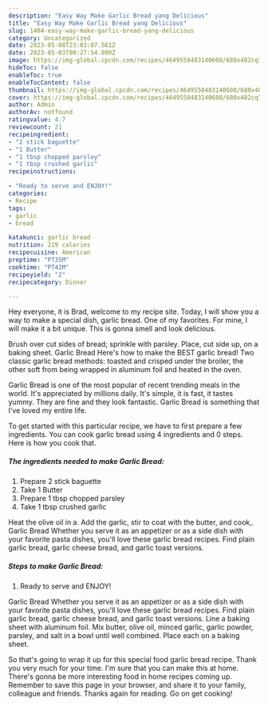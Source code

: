 ```yaml
---
description: "Easy Way Make Garlic Bread yang Delicious"
title: "Easy Way Make Garlic Bread yang Delicious"
slug: 1404-easy-way-make-garlic-bread-yang-delicious
category: Uncategorized
date: 2023-05-08T23:03:07.561Z
date: 2023-05-03T00:27:54.090Z
image: https://img-global.cpcdn.com/recipes/4649558483140608/680x482cq70/garlic-bread-recipe-main-photo.jpg
hideToc: false
enableToc: true
enableTocContent: false
thumbnail: https://img-global.cpcdn.com/recipes/4649558483140608/680x482cq70/garlic-bread-recipe-main-photo.jpg
cover: https://img-global.cpcdn.com/recipes/4649558483140608/680x482cq70/garlic-bread-recipe-main-photo.jpg
author: Admin
authorAv: notfound
ratingvalue: 4.7
reviewcount: 21
recipeingredient:
- "2 stick baguette"
- "1 Butter"
- "1 tbsp chopped parsley"
- "1 tbsp crushed garlic"
recipeinstructions:

- "Ready to serve and ENJOY!"
categories:
- Recipe
tags:
- garlic
- bread

katakunci: garlic bread 
nutrition: 219 calories
recipecuisine: American
preptime: "PT35M"
cooktime: "PT42M"
recipeyield: "2"
recipecategory: Dinner

---
```



Hey everyone, it is Brad, welcome to my recipe site. Today, I will show you a way to make a special dish, garlic bread. One of my favorites. For mine, I will make it a bit unique. This is gonna smell and look delicious.

Brush over cut sides of bread; sprinkle with parsley. Place, cut side up, on a baking sheet. Garlic Bread Here&#39;s how to make the BEST garlic bread! Two classic garlic bread methods: toasted and crisped under the broiler, the other soft from being wrapped in aluminum foil and heated in the oven.

Garlic Bread is one of the most popular of recent trending meals in the world. It's appreciated by millions daily. It's simple, it is fast, it tastes yummy. They are fine and they look fantastic. Garlic Bread is something that I've loved my entire life.


To get started with this particular recipe, we have to first prepare a few ingredients. You can cook garlic bread using 4 ingredients and 0 steps. Here is how you cook that.

<!--inarticleads1-->

##### The ingredients needed to make Garlic Bread:

1. Prepare 2 stick baguette
1. Take 1 Butter
1. Prepare 1 tbsp chopped parsley
1. Take 1 tbsp crushed garlic


Heat the olive oil in a. Add the garlic, stir to coat with the butter, and cook,. Garlic Bread Whether you serve it as an appetizer or as a side dish with your favorite pasta dishes, you&#39;ll love these garlic bread recipes. Find plain garlic bread, garlic cheese bread, and garlic toast versions. 

<!--inarticleads2-->

##### Steps to make Garlic Bread:


1. Ready to serve and ENJOY!

Garlic Bread Whether you serve it as an appetizer or as a side dish with your favorite pasta dishes, you&#39;ll love these garlic bread recipes. Find plain garlic bread, garlic cheese bread, and garlic toast versions. Line a baking sheet with aluminum foil. Mix butter, olive oil, minced garlic, garlic powder, parsley, and salt in a bowl until well combined. Place each on a baking sheet. 

So that's going to wrap it up for this special food garlic bread recipe. Thank you very much for your time. I'm sure that you can make this at home. There's gonna be more interesting food in home recipes coming up. Remember to save this page in your browser, and share it to your family, colleague and friends. Thanks again for reading. Go on get cooking!
